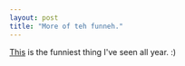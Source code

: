 ```yaml
---
layout: post
title: "More of teh funneh."
---
```

[This][1] is the funniest thing I've seen all year. :)

   [1]: http://cuagain.manilasites.com/discuss/msgReader$287

